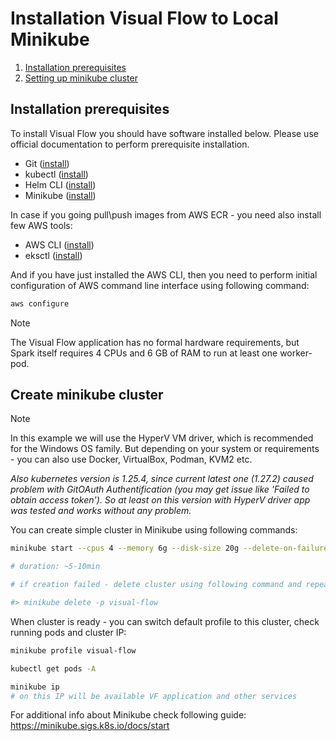 # Installation Visual Flow to Local Minikube


1. [Installation prerequisites](#prerequisites)  
2. [Setting up minikube cluster](#settingupcluster)


## <a id="prerequisites">Installation prerequisites</a>

To install Visual Flow you should have software installed below. Please use official documentation to perform prerequisite installation.

- Git ([install](https://git-scm.com/downloads))
- kubectl ([install](https://kubernetes.io/docs/tasks/tools/))
- Helm CLI ([install](https://helm.sh/docs/intro/install/))
- Minikube ([install](https://minikube.sigs.k8s.io/docs/start/))

In case if you going pull\push images from AWS ECR - you need also install few AWS tools:
- AWS CLI ([install](https://docs.aws.amazon.com/cli/latest/userguide/cli-chap-install.html))
- eksctl ([install](https://docs.aws.amazon.com/eks/latest/userguide/eksctl.html))

And if you have just installed the AWS CLI, then you need to perform initial configuration of AWS  command line interface using following command:

```bash
aws configure
```

> [!NOTE]
> The Visual Flow application has no formal hardware requirements, but Spark itself requires 4 CPUs and 6 GB of RAM to run at least one worker-pod.

## <a id="settingupcluster">Create minikube cluster</a>
>[!NOTE]
>In this example we will use the HyperV VM driver, which is recommended for the Windows OS family. But depending on your system or requirements - you can also use Docker, VirtualBox, Podman, KVM2 etc.

*Also kubernetes version is 1.25.4, since current latest one (1.27.2) caused problem with GitOAuth Authentification (you may get issue like 'Failed to obtain access token'). So at least on this version with HyperV driver app was tested and works without any problem.*

You can create simple cluster in Minikube using following commands:

```bash
minikube start --cpus 4 --memory 6g --disk-size 20g --delete-on-failure=true --driver hyperv --kubernetes-version=v1.25.4 -p visual-flow 

# duration: ~5-10min

# if creation failed - delete cluster using following command and repeat from beginning:

#> minikube delete -p visual-flow
```

When cluster is ready - you can switch default profile to this cluster, check running pods and cluster IP:
```bash
minikube profile visual-flow

kubectl get pods -A

minikube ip
# on this IP will be available VF application and other services
```


For additional info about Minikube check following guide: 
<https://minikube.sigs.k8s.io/docs/start>

